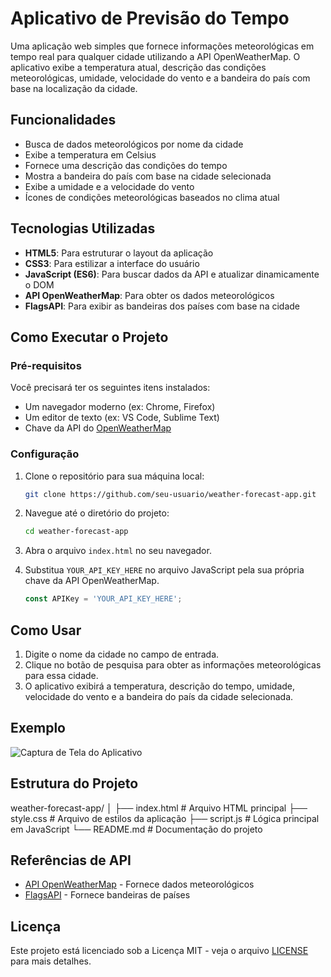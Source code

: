 # Aplicativo de Previsão do Tempo

Uma aplicação web simples que fornece informações meteorológicas em tempo real para qualquer cidade utilizando a API OpenWeatherMap. O aplicativo exibe a temperatura atual, descrição das condições meteorológicas, umidade, velocidade do vento e a bandeira do país com base na localização da cidade.

## Funcionalidades

- Busca de dados meteorológicos por nome da cidade
- Exibe a temperatura em Celsius
- Fornece uma descrição das condições do tempo
- Mostra a bandeira do país com base na cidade selecionada
- Exibe a umidade e a velocidade do vento
- Ícones de condições meteorológicas baseados no clima atual

## Tecnologias Utilizadas

- **HTML5**: Para estruturar o layout da aplicação
- **CSS3**: Para estilizar a interface do usuário
- **JavaScript (ES6)**: Para buscar dados da API e atualizar dinamicamente o DOM
- **API OpenWeatherMap**: Para obter os dados meteorológicos
- **FlagsAPI**: Para exibir as bandeiras dos países com base na cidade

## Como Executar o Projeto

### Pré-requisitos

Você precisará ter os seguintes itens instalados:

- Um navegador moderno (ex: Chrome, Firefox)
- Um editor de texto (ex: VS Code, Sublime Text)
- Chave da API do [OpenWeatherMap](https://home.openweathermap.org/users/sign_up)

### Configuração

1. Clone o repositório para sua máquina local:

    ```bash
    git clone https://github.com/seu-usuario/weather-forecast-app.git
    ```

2. Navegue até o diretório do projeto:

    ```bash
    cd weather-forecast-app
    ```

3. Abra o arquivo `index.html` no seu navegador.

4. Substitua `YOUR_API_KEY_HERE` no arquivo JavaScript pela sua própria chave da API OpenWeatherMap.

    ```js
    const APIKey = 'YOUR_API_KEY_HERE';
    ```

## Como Usar

1. Digite o nome da cidade no campo de entrada.
2. Clique no botão de pesquisa para obter as informações meteorológicas para essa cidade.
3. O aplicativo exibirá a temperatura, descrição do tempo, umidade, velocidade do vento e a bandeira do país da cidade selecionada.

## Exemplo

![Captura de Tela do Aplicativo](caminho/para/captura-de-tela.png)

## Estrutura do Projeto

weather-forecast-app/ │ ├── index.html # Arquivo HTML principal ├── style.css # Arquivo de estilos da aplicação ├── script.js # Lógica principal em JavaScript └── README.md # Documentação do projeto

## Referências de API

- [API OpenWeatherMap](https://openweathermap.org/api) - Fornece dados meteorológicos
- [FlagsAPI](https://flagsapi.com) - Fornece bandeiras de países

## Licença

Este projeto está licenciado sob a Licença MIT - veja o arquivo [LICENSE](LICENSE) para mais detalhes.